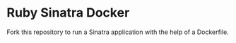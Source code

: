 # Ruby Sinatra Docker

Fork this repository to run a Sinatra application with the help of a Dockerfile.
